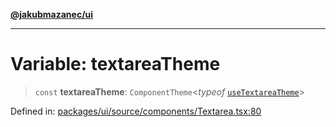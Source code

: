 [**@jakubmazanec/ui**](../README.md)

---

# Variable: textareaTheme

> `const` **textareaTheme**: `ComponentTheme`\<_typeof_ [`useTextareaTheme`](useTextareaTheme.md)\>

Defined in:
[packages/ui/source/components/Textarea.tsx:80](https://github.com/jakubmazanec/tools/blob/dccfe8e5cee218e88ff4db59e4bf460975897c58/packages/ui/source/components/Textarea.tsx#L80)
